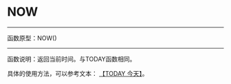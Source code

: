 # NOW
*****
函数原型：NOW()
*****
函数说明：返回当前时间。与TODAY函数相同。

具体的使用方法，可以参考文本： [【TODAY 今天】](6-3-5-4TODAY今天.md ':target=_blank')。